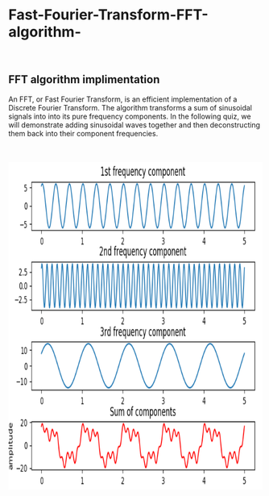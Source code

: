 # Fast-Fourier-Transform-FFT-algorithm-
<br/>

## FFT algorithm implimentation

An FFT, or Fast Fourier Transform, is an efficient implementation of a Discrete Fourier Transform. The algorithm transforms a sum of sinusoidal signals into into its pure frequency components. In the following quiz, we will demonstrate adding sinusoidal waves together and then deconstructing them back into their component frequencies.
<br/><br/><br/>


<img src="sum-of-components.png" height=650 width=900 >
